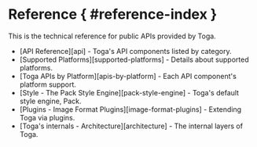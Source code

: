 # Reference { #reference-index }

This is the technical reference for public APIs provided by Toga.

* [API Reference][api] - Toga's API components listed by category.
* [Supported Platforms][supported-platforms] - Details about supported platforms.
* [Toga APIs by Platform][apis-by-platform] - Each API component's platform support.
* [Style - The Pack Style Engine][pack-style-engine] - Toga's default style engine, Pack.
* [Plugins - Image Format Plugins][image-format-plugins] - Extending Toga via plugins.
* [Toga's internals - Architecture][architecture] - The internal layers of Toga.
